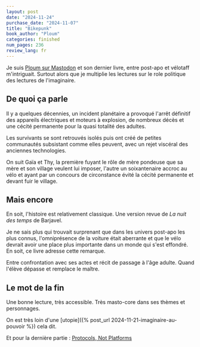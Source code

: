 ```yaml
---
layout: post
date: "2024-11-24"
purchase_date: "2024-11-07"
title: "Bikepunk"
book_author: "Ploum"
categories: finished
num_pages: 236
review_lang: fr
---
```


Je suis [Ploum sur Mastodon](https://mamot.fr/@ploum) et son dernier livre, entre post-apo et vélotaff m'intriguait. Surtout alors que je multiplie les lectures sur le role politique des lectures de l'imaginaire.

## De quoi ça parle

Il y a quelques décennies, un incident planétaire a provoqué l'arrêt définitif des appareils électriques et moteurs à explosion, de nombreux décès et une cécité permanente pour la quasi totalité des adultes.

Les survivants se sont retrouvés isolés puis ont créé de petites communautés subsistant comme elles peuvent, avec un rejet viscéral des anciennes technologies.

On suit Gaïa et Thy, la première fuyant le rôle de mère pondeuse que sa mère et son village veulent lui imposer, l'autre un soixantenaire accroc au vélo et ayant par un concours de circonstance évité la cécité permanente et devant fuir le village.

## Mais encore

En soit, l'histoire est relativement classique. Une version revue de *La nuit des temps* de Barjavel.

Je ne sais plus qui trouvait surprenant que dans les univers post-apo les plus connus, l'omniprésence de la voiture était aberrante et que le vélo devrait avoir une place plus importante dans un monde qui s'est effondré. En soit, ce livre adresse cette remarque.

Entre confrontation avec ses actes et récit de passage à l'âge adulte. Quand l'élève dépasse et remplace le maître.

## Le mot de la fin

Une bonne lecture, très accessible. Très masto-core dans ses thèmes et personnages.

On est très loin d'une [utopie]({% post_url 2024-11-21-imaginaire-au-pouvoir %}) cela dit.

Et pour la dernière partie : [Protocols, Not Platforms](https://knightcolumbia.org/content/protocols-not-platforms-a-technological-approach-to-free-speech)
